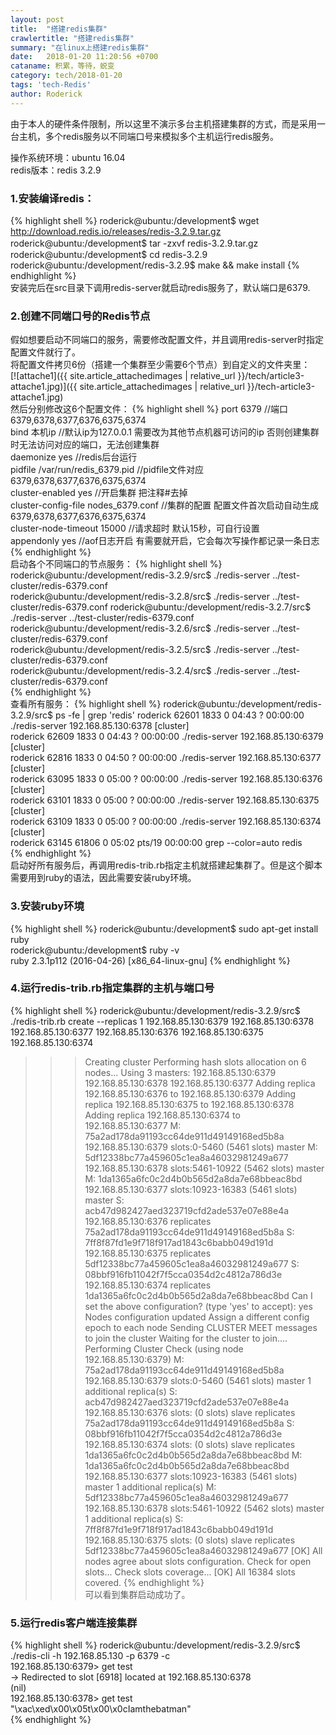 ```yaml
---
layout: post
title:  "搭建redis集群"
crawlertitle: "搭建redis集群"
summary: "在linux上搭建redis集群"
date:   2018-01-20 11:20:56 +0700
cataname: 积累，等待，蜕变
category: tech/2018-01-20
tags: 'tech-Redis'
author: Roderick
---
```

由于本人的硬件条件限制，所以这里不演示多台主机搭建集群的方式，而是采用一台主机，多个redis服务以不同端口号来模拟多个主机运行redis服务。

操作系统环境：ubuntu 16.04  
redis版本：redis 3.2.9  
### 1.安装编译redis： ###  
{% highlight shell %}
roderick@ubuntu:/development$ wget http://download.redis.io/releases/redis-3.2.9.tar.gz  
roderick@ubuntu:/development$ tar -zxvf redis-3.2.9.tar.gz　  
roderick@ubuntu:/development$ cd redis-3.2.9
roderick@ubuntu:/development/redis-3.2.9$ make && make install
{% endhighlight %}  
安装完后在src目录下调用redis-server就启动redis服务了，默认端口是6379.  
### 2.创建不同端口号的Redis节点 ###
假如想要启动不同端口的服务，需要修改配置文件，并且调用redis-server时指定配置文件就行了。  
将配置文件拷贝6份（搭建一个集群至少需要6个节点）到自定义的文件夹里：  
[![attache1]({{ site.article_attachedimages | relative_url }}/tech/article3-attache1.jpg)]({{ site.article_attachedimages | relative_url }}/tech-article3-attache1.jpg)  
然后分别修改这6个配置文件：
{% highlight shell %}
port  6379                                     //端口6379,6378,6377,6376,6375,6374          
bind 本机ip                                    //默认ip为127.0.0.1 需要改为其他节点机器可访问的ip 否则创建集群时无法访问对应的端口，无法创建集群  
daemonize    yes                              //redis后台运行  
pidfile  /var/run/redis_6379.pid              //pidfile文件对应6379,6378,6377,6376,6375,6374  
cluster-enabled  yes                          //开启集群  把注释#去掉  
cluster-config-file  nodes_6379.conf          //集群的配置  配置文件首次启动自动生成 6379,6378,6377,6376,6375,6374   
cluster-node-timeout  15000                   //请求超时  默认15秒，可自行设置  
appendonly  yes                               //aof日志开启  有需要就开启，它会每次写操作都记录一条日志　
{% endhighlight %}   
启动各个不同端口的节点服务：
{% highlight shell %}
roderick@ubuntu:/development/redis-3.2.9/src$ ./redis-server ../test-cluster/redis-6379.conf  
roderick@ubuntu:/development/redis-3.2.8/src$ ./redis-server ../test-cluster/redis-6379.conf
roderick@ubuntu:/development/redis-3.2.7/src$ ./redis-server ../test-cluster/redis-6379.conf  
roderick@ubuntu:/development/redis-3.2.6/src$ ./redis-server ../test-cluster/redis-6379.conf  
roderick@ubuntu:/development/redis-3.2.5/src$ ./redis-server ../test-cluster/redis-6379.conf  
roderick@ubuntu:/development/redis-3.2.4/src$ ./redis-server ../test-cluster/redis-6379.conf     
{% endhighlight %}  
查看所有服务：
{% highlight shell %}
roderick@ubuntu:/development/redis-3.2.9/src$ ps -fe | grep 'redis'
roderick  62601   1833  0 04:43 ?        00:00:00 ./redis-server 192.168.85.130:6378 [cluster]  
roderick  62609   1833  0 04:43 ?        00:00:00 ./redis-server 192.168.85.130:6379 [cluster]  
roderick  62816   1833  0 04:50 ?        00:00:00 ./redis-server 192.168.85.130:6377 [cluster]  
roderick  63095   1833  0 05:00 ?        00:00:00 ./redis-server 192.168.85.130:6376 [cluster]  
roderick  63101   1833  0 05:00 ?        00:00:00 ./redis-server 192.168.85.130:6375 [cluster]  
roderick  63109   1833  0 05:00 ?        00:00:00 ./redis-server 192.168.85.130:6374 [cluster]   
roderick  63145  61806  0 05:02 pts/19   00:00:00 grep --color=auto redis  
{% endhighlight %}  
启动好所有服务后，再调用redis-trib.rb指定主机就搭建起集群了。但是这个脚本需要用到ruby的语法，因此需要安装ruby环境。  
### 3.安装ruby环境 ###
{% highlight shell %}
roderick@ubuntu:/development$ sudo apt-get install ruby  
roderick@ubuntu:/development$ ruby -v  
ruby 2.3.1p112 (2016-04-26) [x86_64-linux-gnu]
{% endhighlight %}  
### 4.运行redis-trib.rb指定集群的主机与端口号 ###
{% highlight shell %}
roderick@ubuntu:/development/redis-3.2.9/src$ ./redis-trib.rb  create  --replicas  1  192.168.85.130:6379 192.168.85.130:6378 192.168.85.130:6377 192.168.85.130:6376 192.168.85.130:6375 192.168.85.130:6374
>>> Creating cluster
>>> Performing hash slots allocation on 6 nodes...
Using 3 masters:
192.168.85.130:6379
192.168.85.130:6378
192.168.85.130:6377
Adding replica 192.168.85.130:6376 to 192.168.85.130:6379
Adding replica 192.168.85.130:6375 to 192.168.85.130:6378
Adding replica 192.168.85.130:6374 to 192.168.85.130:6377
M: 75a2ad178da91193cc64de911d49149168ed5b8a 192.168.85.130:6379
   slots:0-5460 (5461 slots) master
M: 5df12338bc77a459605c1ea8a46032981249a677 192.168.85.130:6378
   slots:5461-10922 (5462 slots) master
M: 1da1365a6fc0c2d4b0b565d2a8da7e68bbeac8bd 192.168.85.130:6377
   slots:10923-16383 (5461 slots) master
S: acb47d982427aed323719cfd2ade537e07e88e4a 192.168.85.130:6376
   replicates 75a2ad178da91193cc64de911d49149168ed5b8a
S: 7ff8f87fd1e9f718f917ad1843c6babb049d191d 192.168.85.130:6375
   replicates 5df12338bc77a459605c1ea8a46032981249a677
S: 08bbf916fb11042f7f5cca0354d2c4812a786d3e 192.168.85.130:6374
   replicates 1da1365a6fc0c2d4b0b565d2a8da7e68bbeac8bd
Can I set the above configuration? (type 'yes' to accept): yes
>>> Nodes configuration updated
>>> Assign a different config epoch to each node
>>> Sending CLUSTER MEET messages to join the cluster
Waiting for the cluster to join....
>>> Performing Cluster Check (using node 192.168.85.130:6379)
M: 75a2ad178da91193cc64de911d49149168ed5b8a 192.168.85.130:6379
   slots:0-5460 (5461 slots) master
   1 additional replica(s)
S: acb47d982427aed323719cfd2ade537e07e88e4a 192.168.85.130:6376
   slots: (0 slots) slave
   replicates 75a2ad178da91193cc64de911d49149168ed5b8a
S: 08bbf916fb11042f7f5cca0354d2c4812a786d3e 192.168.85.130:6374
   slots: (0 slots) slave
   replicates 1da1365a6fc0c2d4b0b565d2a8da7e68bbeac8bd
M: 1da1365a6fc0c2d4b0b565d2a8da7e68bbeac8bd 192.168.85.130:6377
   slots:10923-16383 (5461 slots) master
   1 additional replica(s)
M: 5df12338bc77a459605c1ea8a46032981249a677 192.168.85.130:6378
   slots:5461-10922 (5462 slots) master
   1 additional replica(s)
S: 7ff8f87fd1e9f718f917ad1843c6babb049d191d 192.168.85.130:6375
   slots: (0 slots) slave
   replicates 5df12338bc77a459605c1ea8a46032981249a677
[OK] All nodes agree about slots configuration.
>>> Check for open slots...
>>> Check slots coverage...
[OK] All 16384 slots covered.
{% endhighlight %}   
可以看到集群启动成功了。
### 5.运行redis客户端连接集群 ###
{% highlight shell %}
roderick@ubuntu:/development/redis-3.2.9/src$ ./redis-cli -h 192.168.85.130 -p 6379 -c  
192.168.85.130:6379> get test  
-> Redirected to slot [6918] located at 192.168.85.130:6378  
(nil)  
192.168.85.130:6378> get test  
"\xac\xed\x00\x05t\x00\x0cIamthebatman"  
{% endhighlight %}   